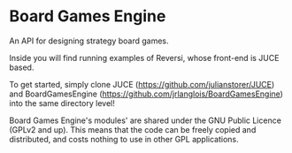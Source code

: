 Board Games Engine
=======

An API for designing strategy board games.

Inside you will find running examples of Reversi, whose front-end is JUCE based.

To get started, simply clone JUCE (https://github.com/julianstorer/JUCE) and BoardGamesEngine (https://github.com/jrlanglois/BoardGamesEngine) into the same directory level!

Board Games Engine's modules' are shared under the GNU Public Licence (GPLv2 and up). This means that the code can be freely copied and distributed, and costs nothing to use in other GPL applications.
